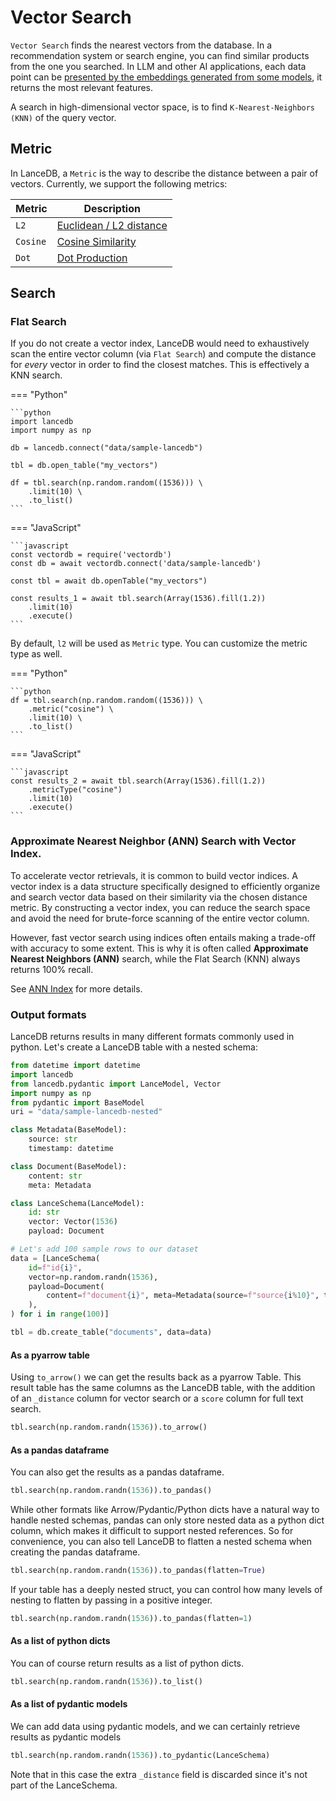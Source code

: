 # Vector Search

`Vector Search` finds the nearest vectors from the database.
In a recommendation system or search engine, you can find similar products from
the one you searched.
In LLM and other AI applications,
each data point can be [presented by the embeddings generated from some models](embeddings/index.md),
it returns the most relevant features.

A search in high-dimensional vector space, is to find `K-Nearest-Neighbors (KNN)` of the query vector.

## Metric

In LanceDB, a `Metric` is the way to describe the distance between a pair of vectors.
Currently, we support the following metrics:

| Metric      | Description                          |
| ----------- | ------------------------------------ |
| `L2`        | [Euclidean / L2 distance](https://en.wikipedia.org/wiki/Euclidean_distance) |
| `Cosine`    | [Cosine Similarity](https://en.wikipedia.org/wiki/Cosine_similarity)|
| `Dot`       | [Dot Production](https://en.wikipedia.org/wiki/Dot_product) |


## Search

### Flat Search

If you do not create a vector index, LanceDB would need to exhaustively scan the entire vector column (via `Flat Search`)
and compute the distance for *every* vector in order to find the closest matches. This is effectively a KNN search.


<!-- Setup Code
```python
import lancedb
import numpy as np
uri = "data/sample-lancedb"
db = lancedb.connect(uri)

data = [{"vector": row, "item": f"item {i}"}
     for i, row in enumerate(np.random.random((10_000, 1536)).astype('float32'))]

db.create_table("my_vectors", data=data)
```
-->
<!-- Setup Code
```javascript
const vectordb_setup = require('vectordb')
const db_setup = await vectordb_setup.connect('data/sample-lancedb')

let data = []
for (let i = 0; i < 10_000; i++) {
     data.push({vector: Array(1536).fill(i), id: `${i}`, content: "", longId: `${i}`},)
}
await db_setup.createTable('my_vectors', data)
```
-->
=== "Python"


    ```python
    import lancedb
    import numpy as np

    db = lancedb.connect("data/sample-lancedb")

    tbl = db.open_table("my_vectors")

    df = tbl.search(np.random.random((1536))) \
        .limit(10) \
        .to_list()
    ```

=== "JavaScript"

    ```javascript
    const vectordb = require('vectordb')
    const db = await vectordb.connect('data/sample-lancedb')

    const tbl = await db.openTable("my_vectors")

    const results_1 = await tbl.search(Array(1536).fill(1.2))
        .limit(10)
        .execute()
    ```

By default, `l2` will be used as `Metric` type. You can customize the metric type
as well.

=== "Python"

    ```python
    df = tbl.search(np.random.random((1536))) \
        .metric("cosine") \
        .limit(10) \
        .to_list()
    ```


=== "JavaScript"

    ```javascript
    const results_2 = await tbl.search(Array(1536).fill(1.2))
        .metricType("cosine")
        .limit(10)
        .execute()
    ```


### Approximate Nearest Neighbor (ANN) Search with Vector Index.

To accelerate vector retrievals, it is common to build vector indices.
A vector index is a data structure specifically designed to efficiently organize and
search vector data based on their similarity via the chosen distance metric.
By constructing a vector index, you can reduce the search space and avoid the need
for brute-force scanning of the entire vector column.

However, fast vector search using indices often entails making a trade-off with accuracy to some extent.
This is why it is often called **Approximate Nearest Neighbors (ANN)** search, while the Flat Search (KNN)
always returns 100% recall.

See [ANN Index](ann_indexes.md) for more details.


### Output formats

LanceDB returns results in many different formats commonly used in python.
Let's create a LanceDB table with a nested schema:

```python
from datetime import datetime
import lancedb
from lancedb.pydantic import LanceModel, Vector
import numpy as np
from pydantic import BaseModel
uri = "data/sample-lancedb-nested"

class Metadata(BaseModel):
    source: str
    timestamp: datetime

class Document(BaseModel):
    content: str
    meta: Metadata

class LanceSchema(LanceModel):
    id: str
    vector: Vector(1536)
    payload: Document

# Let's add 100 sample rows to our dataset
data = [LanceSchema(
    id=f"id{i}",
    vector=np.random.randn(1536),
    payload=Document(
        content=f"document{i}", meta=Metadata(source=f"source{i%10}", timestamp=datetime.now())
    ),
) for i in range(100)]

tbl = db.create_table("documents", data=data)
```

#### As a pyarrow table

Using `to_arrow()` we can get the results back as a pyarrow Table.
This result table has the same columns as the LanceDB table, with 
the addition of an `_distance` column for vector search or a `score`
column for full text search.

```python
tbl.search(np.random.randn(1536)).to_arrow()
```

#### As a pandas dataframe

You can also get the results as a pandas dataframe.

```python
tbl.search(np.random.randn(1536)).to_pandas()
```

While other formats like Arrow/Pydantic/Python dicts have a natural 
way to handle nested schemas, pandas can only store nested data as a 
python dict column, which makes it difficult to support nested references.
So for convenience, you can also tell LanceDB to flatten a nested schema 
when creating the pandas dataframe. 

```python
tbl.search(np.random.randn(1536)).to_pandas(flatten=True)
```

If your table has a deeply nested struct, you can control how many levels
of nesting to flatten by passing in a positive integer.

```python
tbl.search(np.random.randn(1536)).to_pandas(flatten=1)
```


#### As a list of python dicts

You can of course return results as a list of python dicts.

```python
tbl.search(np.random.randn(1536)).to_list()
```

#### As a list of pydantic models

We can add data using pydantic models, and we can certainly
retrieve results as pydantic models

```python
tbl.search(np.random.randn(1536)).to_pydantic(LanceSchema)
```

Note that in this case the extra `_distance` field is discarded since
it's not part of the LanceSchema.

